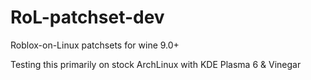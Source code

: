 # RoL-patchset-dev
Roblox-on-Linux patchsets for wine 9.0+

Testing this primarily on stock ArchLinux with KDE Plasma 6 & Vinegar
